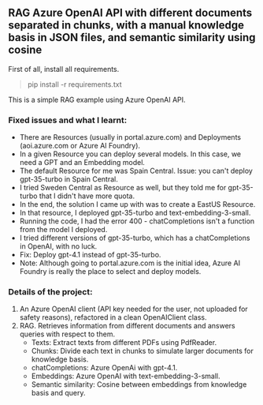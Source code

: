 ## RAG Azure OpenAI API with different documents separated in chunks, with a manual knowledge basis in JSON files, and semantic similarity using cosine

First of all, install all requirements.

> pip install -r requirements.txt

This is a simple RAG example using Azure OpenAI API.

### Fixed issues and what I learnt:

- There are Resources (usually in portal.azure.com) and Deployments (aoi.azure.com or Azure AI Foundry).
- In a given Resource you can deploy several models. In this case, we need a GPT and an Embedding model.
- The default Resource for me was Spain Central. Issue: you can't deploy gpt-35-turbo in Spain Central.
- I tried Sweden Central as Resource as well, but they told me for gpt-35-turbo that I didn't have more quota.
- In the end, the solution I came up with was to create a EastUS Resource.
- In that resource, I deployed gpt-35-turbo and text-embedding-3-small.
- Running the code, I had the error 400 - chatCompletions isn't a function from the model I deployed.
- I tried different versions of gpt-35-turbo, which has a chatCompletions in OpenAI, with no luck.
- Fix: Deploy gpt-4.1 instead of gpt-35-turbo.
- Note: Although going to portal.azure.com is the initial idea, Azure AI Foundry is really the place to select and deploy models.

### Details of the project:

1. An Azure OpenAI client (API key needed for the user, not uploaded for safety reasons), refactored in a clean OpenAIClient class.
2. RAG. Retrieves information from different documents and answers queries with respect to them.
    - Texts: Extract texts from different PDFs using PdfReader.
    - Chunks: Divide each text in chunks to simulate larger documents for knowledge basis.
    - chatCompletions: Azure OpenAi with gpt-4.1.
    - Embeddings: Azure OpenAI with text-embedding-3-small.
    - Semantic similarity: Cosine between embeddings from knowledge basis and query.